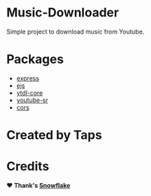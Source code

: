 # Music-Downloader
Simple project to download music from Youtube.

# Packages
- [express](https://npmjs.com/package/express)
- [ejs](https://npmjs.com/package/ejs)
- [ytdl-core](https://npmjs.com/package/ytdl-core)
- [youtube-sr](https://www.npmjs.com/package/youtube-sr)
- [cors](https://www.npmjs.com/package/cors)

# Created by Taps

# Credits
**❤ Thank's [Snowflake](https://github.com/Snowflake107)**
